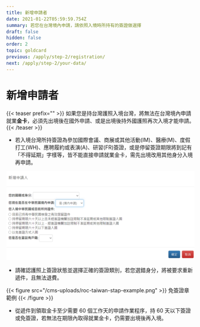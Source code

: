 ```yaml
---
title: 新增申請者
date: 2021-01-22T05:59:59.754Z
summary: 若您在台灣境內申請，請依照入境時所持有的簽證做選擇
draft: false
hidden: false
order: 2
topic: goldcard
previous: /apply/step-2/registration/
next: /apply/step-2/your-data/
---
```

# 新增申請者

{{< teaser prefix="" >}}
如果您是持台灣護照入境台灣，將無法在台灣境內申請就業**金卡**，必須先出境後在國外申請、或是出境後持外國護照再次入境才能申請。
{{< /teaser >}}

* 若入境台灣所持簽證為參加國際會議、商展或其他活動(IM)、醫療(M)、度假打工(WH)、應聘履約或表演(A)、研習(FR)簽證，或是停留簽證期限將到記有「不得延期」字樣等，皆不能直接申請就業金卡，需先出境改用其他身分入境再申請。

![簽證狀態](/cms-uploads/簽證狀態chi.png "簽證狀態")

* 請確認護照上簽證狀態並選擇正確的簽證類別，若您選錯身分，將被要求重新遞件，且無法退費。

{{< figure src="/cms-uploads/roc-taiwan-stap-example.png" >}}
免簽證章範例
{{< /figure >}}

* 從遞件到領取金卡至少需要 60 個工作天的申請作業程序，持 60 天以下簽證或免簽證，若無法在期限內取得就業金卡，仍需要出境後再入境。